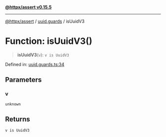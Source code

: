 [**@httpx/assert v0.15.5**](../../README.md)

***

[@httpx/assert](../../README.md) / [uuid.guards](../README.md) / isUuidV3

# Function: isUuidV3()

> **isUuidV3**(`v`): `v is UuidV3`

Defined in: [uuid.guards.ts:34](https://github.com/belgattitude/httpx/blob/7903e9ebf18607df55b9a2972c85cfc54f82587a/packages/assert/src/uuid.guards.ts#L34)

## Parameters

### v

`unknown`

## Returns

`v is UuidV3`
